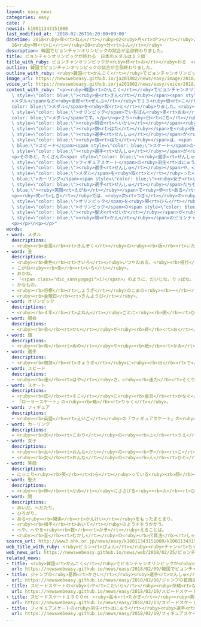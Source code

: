 ```yaml
---
layout: easy_news
categories: easy
cate: 7
newsid: k10011343151000
last_modified_at: '2018-02-26T16:20:00+09:00'
datetime: 2018<ruby>年<rt>ねん</rt></ruby>02<ruby>月<rt>がつ</rt></ruby>26<ruby>日<rt>にち</rt></ruby>
  16<ruby>時<rt>じ</rt></ruby>20<ruby>分<rt>ふん</rt></ruby>
description: 韓国でピョンチャンオリンピックの試合が全部終わりました。
title: ピョンチャンオリンピックが終わる　日本のメダルは１３個
title_with_ruby: ピョンチャンオリンピックが<ruby>終<rt>お</rt></ruby>わる　<ruby>日本<rt>にっぽん</rt></ruby>のメダルは１３<ruby>個<rt>こ</rt></ruby>
outline: 韓国でピョンチャンオリンピックの試合が全部終わりました。
outline_with_ruby: <ruby>韓国<rt>かんこく</rt></ruby>でピョンチャンオリンピックの<ruby>試合<rt>しあい</rt></ruby>が<ruby>全部<rt>ぜんぶ</rt></ruby><ruby>終<rt>お</rt></ruby>わりました。
image_url: https://newswebeasy.github.io/ja201802/news/easy/image/2018/02/26/k10011343151000.jpg
voice_url: https://newswebeasy.github.io/ja201802/news/easy/voice/2018/02/26/k10011343151000.mp3
content_with_ruby: "<p><ruby>韓国<rt>かんこく</rt></ruby>でピョンチャンオリンピックの<ruby>試合<rt>しあい</rt></ruby>が<ruby>全部<rt>ぜんぶ</rt></ruby><ruby>終<rt>お</rt></ruby>わりました。<ruby>日本<rt>にっぽん</rt></ruby>は、４<ruby>個<rt>こ</rt></ruby>の<span\
  \ style=\"color: blue;\"><ruby>金<rt>きん</rt></ruby></span><span style=\"color: blue;\"\
  >メダル</span>など<ruby>全部<rt>ぜんぶ</rt></ruby>で１３<ruby>個<rt>こ</rt></ruby>の<span style=\"\
  color: blue;\">メダル</span>を<ruby>取<rt>と</rt></ruby>りました。<ruby>今<rt>いま</rt></ruby>までの<ruby>冬<rt>ふゆ</rt></ruby>の<span\
  \ style=\"color: blue;\">オリンピック</span>でいちばん<ruby>多<rt>おお</rt></ruby>い<span style=\"\
  color: blue;\">メダル</span>です。</p>\n<p>２５<ruby>日<rt>にち</rt></ruby><ruby>夜<rt>よる</rt></ruby>、<span\
  \ style=\"color: blue;\"><ruby>閉会<rt>へいかい</rt></ruby></span><ruby>式<rt>しき</rt></ruby>がありました。<ruby>式<rt>しき</rt></ruby>ではまず<ruby>国<rt>くに</rt></ruby>の<span\
  \ style=\"color: blue;\"><ruby>旗<rt>はた</rt></ruby></span>を<ruby>持<rt>も</rt></ruby>った<span\
  \ style=\"color: blue;\"><ruby>選手<rt>せんしゅ</rt></ruby></span>が<ruby>歩<rt>ある</rt></ruby>きました。<ruby>日本<rt>にっぽん</rt></ruby>の<span\
  \ style=\"color: blue;\"><ruby>旗<rt>はた</rt></ruby></span>は、<span style=\"color:\
  \ blue;\">スピード</span><span style=\"color: blue;\">スケート</span>の<ruby>小平<rt>こだいら</rt></ruby><ruby>奈緒<rt>なお</rt></ruby><span\
  \ style=\"color: blue;\"><ruby>選手<rt>せんしゅ</rt></ruby></span>が<ruby>持<rt>も</rt></ruby>ちました。</p>\n\
  <p>そのあと、たくさんの<span style=\"color: blue;\"><ruby>選手<rt>せんしゅ</rt></ruby></span>たちが<ruby>会場<rt>かいじょう</rt></ruby>に<ruby>入<rt>はい</rt></ruby>ってきました。<span\
  \ style=\"color: blue;\">フィギュアスケート</span>の<ruby>羽生<rt>はにゅう</rt></ruby><ruby>結弦<rt>ゆづる</rt></ruby><span\
  \ style=\"color: blue;\"><ruby>選手<rt>せんしゅ</rt></ruby></span>や、<ruby>日本<rt>にっぽん</rt></ruby>が<ruby>初<rt>はじ</rt></ruby>めて<span\
  \ style=\"color: blue;\">メダル</span>を<ruby>取<rt>と</rt></ruby>った<span style=\"color:\
  \ blue;\">カーリング</span><span style=\"color: blue;\"><ruby>女子<rt>じょし</rt></ruby></span>の<span\
  \ style=\"color: blue;\"><ruby>選手<rt>せんしゅ</rt></ruby></span>たちも<span style=\"color:\
  \ blue;\"><ruby>笑顔<rt>えがお</rt></ruby></span>で<ruby>歩<rt>ある</rt></ruby>いていました。</p>\n\
  <p><ruby>式<rt>しき</rt></ruby>では、<ruby>次<rt>つぎ</rt></ruby>の<ruby>冬<rt>ふゆ</rt></ruby>の<span\
  \ style=\"color: blue;\">オリンピック</span>を<ruby>開<rt>ひら</rt></ruby>く<ruby>中国<rt>ちゅうごく</rt></ruby>の<ruby>北京<rt>ぺきん</rt></ruby>が、<span\
  \ style=\"color: blue;\">オリンピック</span>の<span style=\"color: blue;\"><ruby>旗<rt>はた</rt></ruby></span>をもらいました。<ruby>最後<rt>さいご</rt></ruby>に<span\
  \ style=\"color: blue;\"><ruby>聖火<rt>せいか</rt></ruby></span>が<ruby>消<rt>き</rt></ruby>えて、１７<ruby>日<rt>にち</rt></ruby><span\
  \ style=\"color: blue;\"><ruby>間<rt>かん</rt></ruby></span>のピョンチャンオリンピックが<ruby>終<rt>お</rt></ruby>わりました。</p>\n\
  <p></p>\n<p></p>"
words:
- word: メダル
  descriptions:
  - <ruby><rb>金属</rb><rt>きんぞく</rt></ruby>の<ruby><rb>板</rb><rt>いた</rt></ruby>に、<ruby><rb>絵</rb><rt>え</rt></ruby>や<ruby><rb>文字</rb><rt>もじ</rt></ruby>などをうきぼりにしたもの。<ruby><rb>記念品</rb><rt>きねんひん</rt></ruby>や<ruby><rb>賞品</rb><rt>しょうひん</rt></ruby>などにする。
- word: 金
  descriptions:
  - <ruby><rb>黄色</rb><rt>きいろ</rt></ruby>いつやのある、<ruby><rb>値打</rb><rt>ねう</rt></ruby>ちの<ruby><rb>高</rb><rt>たか</rt></ruby>い<ruby><rb>金属</rb><rt>きんぞく</rt></ruby>。こがね。
  - こがね<ruby><rb>色</rb><rt>いろ</rt></ruby>。
  - おかね。
  - 「<span class="dic_sansyogogi">1)</span>」のように、だいじな。りっぱな。
  - かなもの。
  - <ruby><rb>将棋</rb><rt>しょうぎ</rt></ruby>のこまの<ruby><rb>一</rb><rt>ひと</rt></ruby>つ。
  - <ruby><rb>金曜日</rb><rt>きんようび</rt></ruby>。
- word: オリンピック
  descriptions:
  - <ruby><rb>４年</rb><rt>よねん</rt></ruby>ごとに<ruby><rb>開</rb><rt>ひら</rt></ruby>かれ、<ruby><rb>世界</rb><rt>せかい</rt></ruby>じゅうの<ruby><rb>国々</rb><rt>くにぐに</rt></ruby>から<ruby><rb>選手</rb><rt>せんしゅ</rt></ruby>が<ruby><rb>参加</rb><rt>さんか</rt></ruby>する<ruby><rb>競技大会</rb><rt>きょうぎたいかい</rt></ruby>。<ruby><rb>古代</rb><rt>こだい</rt></ruby>ギリシャのオリンピアで<ruby><rb>開</rb><rt>ひら</rt></ruby>かれた<ruby><rb>古代</rb><rt>こだい</rt></ruby>オリンピックにならって、フランスのクーベルタンの<ruby><rb>力</rb><rt>ちから</rt></ruby>で、１８９６<ruby><rb>年</rb><rt>ねん</rt></ruby>にギリシャのアテネで<ruby><rb>開</rb><rt>ひら</rt></ruby>かれたのが、<ruby><rb>近代</rb><rt>きんだい</rt></ruby>オリンピックの<ruby><rb>始</rb><rt>はじ</rt></ruby>まり。<ruby><rb>五輪</rb><rt>ごりん</rt></ruby>。
- word: 閉会
  descriptions:
  - <ruby><rb>会</rb><rt>かい</rt></ruby>が<ruby><rb>終</rb><rt>お</rt></ruby>わること。また、<ruby><rb>終</rb><rt>お</rt></ruby>わりにすること。
- word: 旗
  descriptions:
  - <ruby><rb>布</rb><rt>ぬの</rt></ruby>や<ruby><rb>紙</rb><rt>かみ</rt></ruby>で<ruby><rb>作</rb><rt>つく</rt></ruby>り、さおなどの<ruby><rb>先</rb><rt>さき</rt></ruby>につけて、かざりや<ruby><rb>目</rb><rt>め</rt></ruby>じるしとするもの。
- word: 選手
  descriptions:
  - <ruby><rb>競技</rb><rt>きょうぎ</rt></ruby>に<ruby><rb>出</rb><rt>で</rt></ruby>るために<ruby><rb>選</rb><rt>えら</rt></ruby>ばれた<ruby><rb>人</rb><rt>ひと</rt></ruby>。
- word: スピード
  descriptions:
  - <ruby><rb>速</rb><rt>はや</rt></ruby>さ。<ruby><rb>速力</rb><rt>そくりょく</rt></ruby>。
- word: スケート
  descriptions:
  - <ruby><rb>底</rb><rt>そこ</rt></ruby>に<ruby><rb>金具</rb><rt>かなぐ</rt></ruby>の<ruby><rb>刃</rb><rt>は</rt></ruby>がついているくつをはいて、<ruby><rb>氷</rb><rt>こおり</rt></ruby>の<ruby><rb>上</rb><rt>うえ</rt></ruby>をすべるスポーツ。アイススケート。また、そのためのくつ。
  - 「ローラースケート」の<ruby><rb>略</rb><rt>りゃく</rt></ruby>。
- word: フィギュア
  descriptions:
  - <ruby><rb>英語</rb><rt>えいご</rt></ruby>の「フィギュアスケート」の<ruby><rb>略</rb><rt>りゃく</rt></ruby>。<ruby><rb>氷</rb><rt>こおり</rt></ruby>の<ruby><rb>上</rb><rt>うえ</rt></ruby>を、<ruby><rb>音楽</rb><rt>おんがく</rt></ruby>に<ruby><rb>合</rb><rt>あ</rt></ruby>わせておどるようにすべって、<ruby><rb>美</rb><rt>うつく</rt></ruby>しさやわざをきそうスケート<ruby><rb>競技</rb><rt>きょうぎ</rt></ruby>。
- word: カーリング
  descriptions:
  - <ruby><rb>氷</rb><rt>こおり</rt></ruby>の<ruby><rb>上</rb><rt>うえ</rt></ruby>でするスポーツの<ruby><rb>一</rb><rt>ひと</rt></ruby>つ。<ruby><rb>四人</rb><rt>よにん</rt></ruby>ひと<ruby><rb>組</rb><rt>くみ</rt></ruby>になって、<ruby><rb>円盤</rb><rt>えんばん</rt></ruby>の<ruby><rb>形</rb><rt>かたち</rt></ruby>をした<ruby><rb>重</rb><rt>おも</rt></ruby>い<ruby><rb>石</rb><rt>いし</rt></ruby>をすべらせ、<ruby><rb>円</rb><rt>えん</rt></ruby>の<ruby><rb>中</rb><rt>なか</rt></ruby>に<ruby><rb>入</rb><rt>い</rt></ruby>れることをきそう<ruby><rb>競技</rb><rt>きょうぎ</rt></ruby>。
- word: 女子
  descriptions:
  - <ruby><rb>女</rb><rt>おんな</rt></ruby>の<ruby><rb>子</rb><rt>こ</rt></ruby>。
  - <ruby><rb>女</rb><rt>おんな</rt></ruby>の<ruby><rb>人</rb><rt>ひと</rt></ruby>。<ruby><rb>女性</rb><rt>じょせい</rt></ruby>。
- word: 笑顔
  descriptions:
  - にっこり<ruby><rb>笑</rb><rt>わら</rt></ruby>っている<ruby><rb>顔</rb><rt>かお</rt></ruby>。
- word: 聖火
  descriptions:
  - <ruby><rb>神</rb><rt>かみ</rt></ruby>にささげる<ruby><rb>火</rb><rt>ひ</rt></ruby>。<ruby><rb>特</rb><rt>とく</rt></ruby>に、オリンピック<ruby><rb>大会</rb><rt>たいかい</rt></ruby>の<ruby><rb>期間中</rb><rt>きかんちゅう</rt></ruby>、<ruby><rb>燃</rb><rt>も</rt></ruby>やし<ruby><rb>続</rb><rt>つづ</rt></ruby>ける<ruby><rb>火</rb><rt>ひ</rt></ruby>。ギリシャのオリンピアで<ruby><rb>太陽</rb><rt>たいよう</rt></ruby>から<ruby><rb>点火</rb><rt>てんか</rt></ruby>され、<ruby><rb>会場</rb><rt>かいじょう</rt></ruby>まで<ruby><rb>聖火</rb><rt>せいか</rt></ruby>リレーで<ruby><rb>運</rb><rt>はこ</rt></ruby>ばれる。
- word: 間
  descriptions:
  - あいだ。へだたり。
  - ひろがり。
  - ある<ruby><rb>関係</rb><rt>かんけい</rt></ruby>をもったまとまり。
  - <ruby><rb>相手</rb><rt>あいて</rt></ruby>のようすをうかがう。
  - へや。へやを<ruby><rb>数</rb><rt>かぞ</rt></ruby>えることば。
  - <ruby><rb>昔</rb><rt>むかし</rt></ruby>の<ruby><rb>尺貫法</rb><rt>しゃっかんほう</rt></ruby>で、<ruby><rb>長</rb><rt>なが</rt></ruby>さの<ruby><rb>単位</rb><rt>たんい</rt></ruby>の<ruby><rb>一</rb><rt>ひと</rt></ruby>つ。<ruby><rb>一間</rb><rt>いっけん</rt></ruby>は<ruby><rb>約</rb><rt>やく</rt></ruby>一・八メートル。
source_url: http://www3.nhk.or.jp/news/easy/k10011343151000/k10011343151000.html
web_title_with_ruby: <ruby>ピョン<rt>ぴょん</rt></ruby><ruby>チャン<rt>ちゃん</rt></ruby><ruby>オリンピック<rt>おりんぴっく</rt></ruby>が<ruby>閉幕<rt>へいまく</rt></ruby>
web_news_url: https://newswebeasy.github.io/news/web/2018/02/25/ピョンチャンオリンピックが閉幕
related_news:
- title: <ruby>韓国<rt>かんこく</rt></ruby>でピョンチャンオリンピックが<ruby>始<rt>はじ</rt></ruby>まる
  url: https://newswebeasy.github.io/news/easy/2018/02/09/韓国でピョンチャンオリンピックが始まる
- title: ジャンプの<ruby>葛西<rt>かさい</rt></ruby><ruby>選手<rt>せんしゅ</rt></ruby>「オリンピックで<ruby>金<rt>きん</rt></ruby>メダルをとりたい」
  url: https://newswebeasy.github.io/news/easy/2018/02/06/ジャンプの葛西選手オリンピックで金メダルをとりたい
- title: スピードスケートの<ruby>小平<rt>こだいら</rt></ruby><ruby>奈緒<rt>なお</rt></ruby><ruby>選手<rt>せんしゅ</rt></ruby>が<ruby>金<rt>きん</rt></ruby>メダルを<ruby>取<rt>と</rt></ruby>る
  url: https://newswebeasy.github.io/news/easy/2018/02/19/スピードスケートの小平奈緒選手が金メダルを取る
- title: スピードスケート１５００ｍ　<ruby>高木<rt>たかぎ</rt></ruby><ruby>美帆<rt>みほ</rt></ruby><ruby>選手<rt>せんしゅ</rt></ruby>が<ruby>銀<rt>ぎん</rt></ruby>メダル
  url: https://newswebeasy.github.io/news/easy/2018/02/13/スピードスケート1500m-高木美帆選手が銀メダル
- title: フィギュアスケートの<ruby>羽生<rt>はにゅう</rt></ruby><ruby>選手<rt>せんしゅ</rt></ruby>が<ruby>金<rt>きん</rt></ruby>メダル　<ruby>宇野<rt>うの</rt></ruby><ruby>選手<rt>せんしゅ</rt></ruby>は<ruby>銀<rt>ぎん</rt></ruby>
  url: https://newswebeasy.github.io/news/easy/2018/02/19/フィギュアスケートの羽生選手が金メダル-宇野選手は銀
...
```

